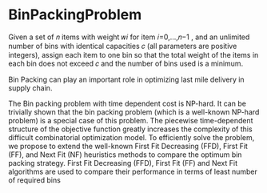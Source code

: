 # BinPackingProblem
Given a set of  𝑛  items with weight  𝑤𝑖  for item  𝑖=0,…,𝑛−1 , and an unlimited number of bins with identical capacities  𝑐  (all parameters are positive integers), assign each item to one bin so that the total weight of the items in each bin does not exceed  𝑐  and the number of bins used is a minimum.

Bin Packing can play an important role in optimizing last mile delivery in supply chain.

The Bin packing problem with time dependent cost is NP-hard. It can be trivially shown that the
bin packing problem (which is a well-known NP-hard problem) is a special case of this problem.
The piecewise time-dependent structure of the objective function greatly increases the complexity
of this difficult combinatorial optimization model. To efficiently solve the problem, we propose to
extend the well-known First Fit Decreasing (FFD), First Fit (FF), and Next Fit (NF) heuristics
methods to compare the optimum bin packing strategy. First Fit Decreasing (FFD), First Fit (FF)
and Next Fit algorithms are used to compare their performance in terms of least number of required
bins
